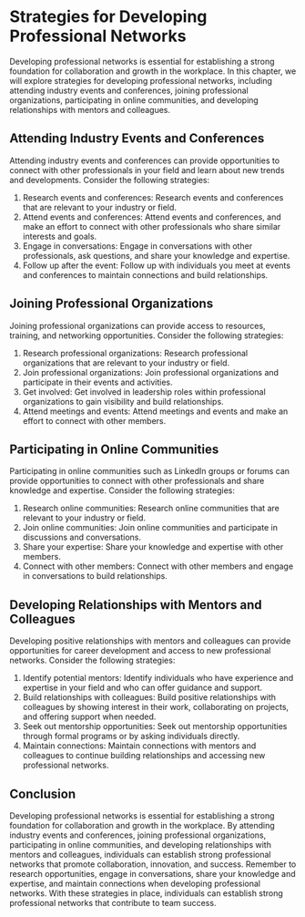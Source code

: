 Strategies for Developing Professional Networks
============================================================================================

Developing professional networks is essential for establishing a strong foundation for collaboration and growth in the workplace. In this chapter, we will explore strategies for developing professional networks, including attending industry events and conferences, joining professional organizations, participating in online communities, and developing relationships with mentors and colleagues.

Attending Industry Events and Conferences
-----------------------------------------

Attending industry events and conferences can provide opportunities to connect with other professionals in your field and learn about new trends and developments. Consider the following strategies:

1. Research events and conferences: Research events and conferences that are relevant to your industry or field.
2. Attend events and conferences: Attend events and conferences, and make an effort to connect with other professionals who share similar interests and goals.
3. Engage in conversations: Engage in conversations with other professionals, ask questions, and share your knowledge and expertise.
4. Follow up after the event: Follow up with individuals you meet at events and conferences to maintain connections and build relationships.

Joining Professional Organizations
----------------------------------

Joining professional organizations can provide access to resources, training, and networking opportunities. Consider the following strategies:

1. Research professional organizations: Research professional organizations that are relevant to your industry or field.
2. Join professional organizations: Join professional organizations and participate in their events and activities.
3. Get involved: Get involved in leadership roles within professional organizations to gain visibility and build relationships.
4. Attend meetings and events: Attend meetings and events and make an effort to connect with other members.

Participating in Online Communities
-----------------------------------

Participating in online communities such as LinkedIn groups or forums can provide opportunities to connect with other professionals and share knowledge and expertise. Consider the following strategies:

1. Research online communities: Research online communities that are relevant to your industry or field.
2. Join online communities: Join online communities and participate in discussions and conversations.
3. Share your expertise: Share your knowledge and expertise with other members.
4. Connect with other members: Connect with other members and engage in conversations to build relationships.

Developing Relationships with Mentors and Colleagues
----------------------------------------------------

Developing positive relationships with mentors and colleagues can provide opportunities for career development and access to new professional networks. Consider the following strategies:

1. Identify potential mentors: Identify individuals who have experience and expertise in your field and who can offer guidance and support.
2. Build relationships with colleagues: Build positive relationships with colleagues by showing interest in their work, collaborating on projects, and offering support when needed.
3. Seek out mentorship opportunities: Seek out mentorship opportunities through formal programs or by asking individuals directly.
4. Maintain connections: Maintain connections with mentors and colleagues to continue building relationships and accessing new professional networks.

Conclusion
----------

Developing professional networks is essential for establishing a strong foundation for collaboration and growth in the workplace. By attending industry events and conferences, joining professional organizations, participating in online communities, and developing relationships with mentors and colleagues, individuals can establish strong professional networks that promote collaboration, innovation, and success. Remember to research opportunities, engage in conversations, share your knowledge and expertise, and maintain connections when developing professional networks. With these strategies in place, individuals can establish strong professional networks that contribute to team success.
